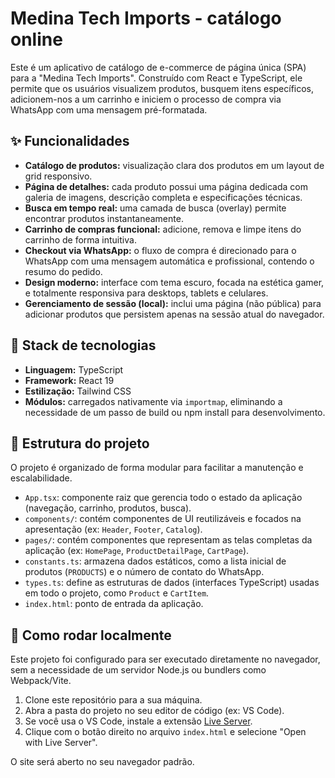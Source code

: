 # Medina Tech Imports - catálogo online

Este é um aplicativo de catálogo de e-commerce de página única (SPA) para a "Medina Tech Imports". Construído com React e TypeScript, ele permite que os usuários visualizem produtos, busquem itens específicos, adicionem-nos a um carrinho e iniciem o processo de compra via WhatsApp com uma mensagem pré-formatada.

## ✨ Funcionalidades

- **Catálogo de produtos:** visualização clara dos produtos em um layout de grid responsivo.
- **Página de detalhes:** cada produto possui uma página dedicada com galeria de imagens, descrição completa e especificações técnicas.
- **Busca em tempo real:** uma camada de busca (overlay) permite encontrar produtos instantaneamente.
- **Carrinho de compras funcional:** adicione, remova e limpe itens do carrinho de forma intuitiva.
- **Checkout via WhatsApp:** o fluxo de compra é direcionado para o WhatsApp com uma mensagem automática e profissional, contendo o resumo do pedido.
- **Design moderno:** interface com tema escuro, focada na estética gamer, e totalmente responsiva para desktops, tablets e celulares.
- **Gerenciamento de sessão (local):** inclui uma página (não pública) para adicionar produtos que persistem apenas na sessão atual do navegador.

## 🚀 Stack de tecnologias

- **Linguagem:** TypeScript
- **Framework:** React 19
- **Estilização:** Tailwind CSS
- **Módulos:** carregados nativamente via `importmap`, eliminando a necessidade de um passo de build ou npm install para desenvolvimento.

## 📁 Estrutura do projeto

O projeto é organizado de forma modular para facilitar a manutenção e escalabilidade.

-   `App.tsx`: componente raiz que gerencia todo o estado da aplicação (navegação, carrinho, produtos, busca).
-   `components/`: contém componentes de UI reutilizáveis e focados na apresentação (ex: `Header`, `Footer`, `Catalog`).
-   `pages/`: contém componentes que representam as telas completas da aplicação (ex: `HomePage`, `ProductDetailPage`, `CartPage`).
-   `constants.ts`: armazena dados estáticos, como a lista inicial de produtos (`PRODUCTS`) e o número de contato do WhatsApp.
-   `types.ts`: define as estruturas de dados (interfaces TypeScript) usadas em todo o projeto, como `Product` e `CartItem`.
-   `index.html`: ponto de entrada da aplicação.

## 🏃 Como rodar localmente

Este projeto foi configurado para ser executado diretamente no navegador, sem a necessidade de um servidor Node.js ou bundlers como Webpack/Vite.

1.  Clone este repositório para a sua máquina.
2.  Abra a pasta do projeto no seu editor de código (ex: VS Code).
3.  Se você usa o VS Code, instale a extensão [Live Server](https://marketplace.visualstudio.com/items?itemName=ritwickdey.LiveServer).
4.  Clique com o botão direito no arquivo `index.html` e selecione "Open with Live Server".

O site será aberto no seu navegador padrão.